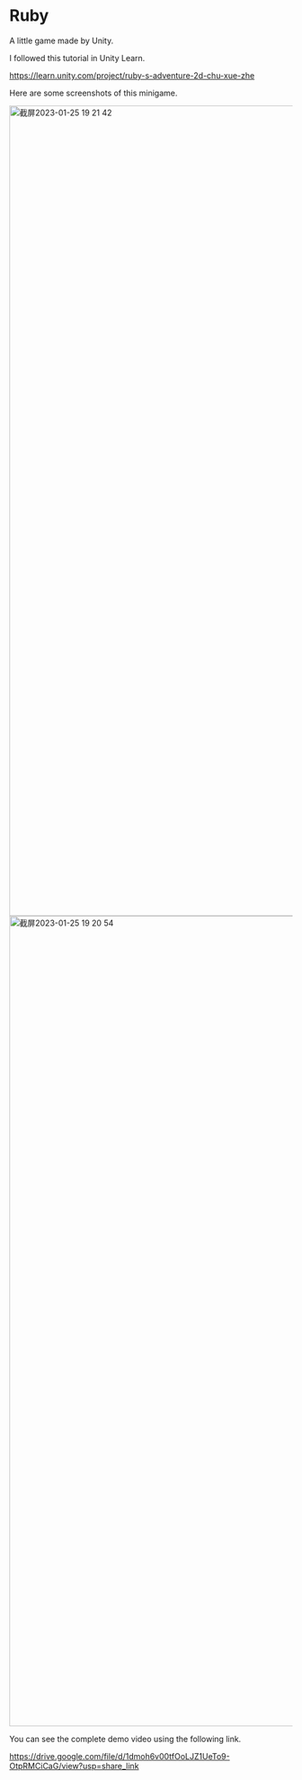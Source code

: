 # Ruby
 A little game made by Unity.

I followed this tutorial in Unity Learn.

https://learn.unity.com/project/ruby-s-adventure-2d-chu-xue-zhe

Here are some screenshots of this minigame.

<img width="1440" alt="截屏2023-01-25 19 21 42" src="https://user-images.githubusercontent.com/67897233/214538454-e655e470-9890-4640-89cf-164a91da1a97.png">


<img width="1440" alt="截屏2023-01-25 19 20 54" src="https://user-images.githubusercontent.com/67897233/214538652-42d94378-bbb3-4a30-9f1e-b706edf6d3ed.png">

You can see the complete demo video using the following link.

https://drive.google.com/file/d/1dmoh6v00tfOoLJZ1UeTo9-OtpRMCiCaG/view?usp=share_link
